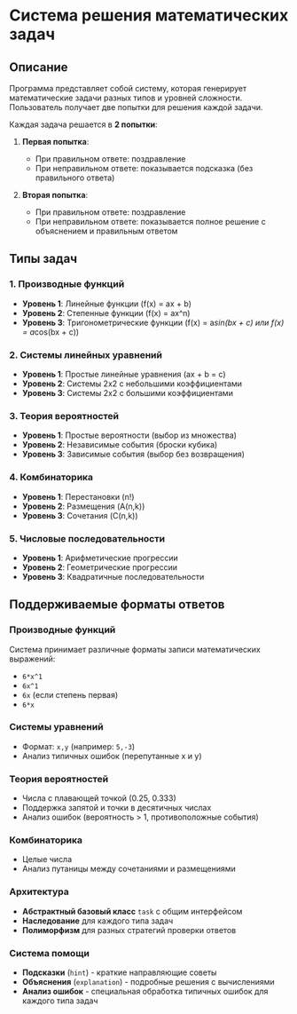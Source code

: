 #  Система решения математических задач

## Описание

Программа представляет собой систему, которая генерирует математические задачи разных типов и уровней сложности. Пользователь получает две попытки для решения каждой задачи. 

Каждая задача решается в **2 попытки**:

1. **Первая попытка**: 
   - При правильном ответе: поздравление
   - При неправильном ответе: показывается подсказка (без правильного ответа)

2. **Вторая попытка**:
   - При правильном ответе: поздравление
   - При неправильном ответе: показывается полное решение с объяснением и правильным ответом

## Типы задач

### 1. Производные функций
- **Уровень 1**: Линейные функции (f(x) = ax + b)
- **Уровень 2**: Степенные функции (f(x) = ax^n)
- **Уровень 3**: Тригонометрические функции (f(x) = a*sin(bx + c) или f(x) = a*cos(bx + c))

### 2. Системы линейных уравнений
- **Уровень 1**: Простые линейные уравнения (ax + b = c)
- **Уровень 2**: Системы 2x2 с небольшими коэффициентами
- **Уровень 3**: Системы 2x2 с большими коэффициентами

### 3. Теория вероятностей
- **Уровень 1**: Простые вероятности (выбор из множества)
- **Уровень 2**: Независимые события (броски кубика)
- **Уровень 3**: Зависимые события (выбор без возвращения)

### 4. Комбинаторика
- **Уровень 1**: Перестановки (n!)
- **Уровень 2**: Размещения (A(n,k))
- **Уровень 3**: Сочетания (C(n,k))

### 5. Числовые последовательности
- **Уровень 1**: Арифметические прогрессии
- **Уровень 2**: Геометрические прогрессии
- **Уровень 3**: Квадратичные последовательности

## Поддерживаемые форматы ответов

### Производные функций
Система принимает различные форматы записи математических выражений:
- `6*x^1` 
- `6x^1`   
- `6x`  (если степень первая)
- `6*x` 

### Системы уравнений
- Формат: `x,y` (например: `5,-3`)
- Анализ типичных ошибок (перепутанные x и y)

### Теория вероятностей
- Числа с плавающей точкой (0.25, 0.333)
- Поддержка запятой и точки в десятичных числах
- Анализ ошибок (вероятность > 1, противоположные события)

### Комбинаторика
- Целые числа
- Анализ путаницы между сочетаниями и размещениями

### Архитектура
- **Абстрактный базовый класс** `task` с общим интерфейсом
- **Наследование** для каждого типа задач
- **Полиморфизм** для разных стратегий проверки ответов

### Система помощи
- **Подсказки** (`hint`) - краткие направляющие советы
- **Объяснения** (`explanation`) - подробные решения с вычислениями
- **Анализ ошибок** - специальная обработка типичных ошибок для каждого типа задач
